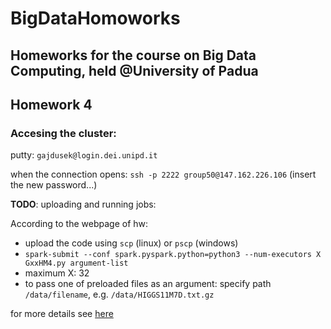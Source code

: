 # BigDataHomoworks
## Homeworks for the course on Big Data Computing, held @University of Padua

## Homework 4 

### Accesing the cluster:

putty: `gajdusek@login.dei.unipd.it`

when the connection opens: `ssh -p 2222 group50@147.162.226.106` (insert the new password...)

****TODO****: uploading and running jobs:

According to the webpage of hw:

- upload the code using `scp` (linux) or `pscp` (windows)
- `spark-submit --conf spark.pyspark.python=python3 --num-executors X GxxHM4.py argument-list `
- maximum X: 32
- to pass one of preloaded files as an argument: specify path `/data/filename`, e.g. `/data/HIGGS11M7D.txt.gz`

for more details see [here](http://www.dei.unipd.it/~capri/BDC/HOMEWORKS/homework4.html)

